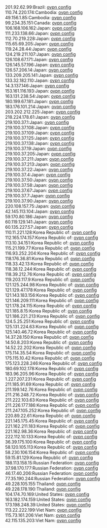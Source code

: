201.92.62.99:Brazil: [ovpn config](vpn/201_92_62_99.ovpn)  
110.74.220.174:Cambodia: [ovpn config](vpn/110_74_220_174.ovpn)  
49.156.1.85:Cambodia: [ovpn config](vpn/49_156_1_85.ovpn)  
99.234.35.151:Canada: [ovpn config](vpn/99_234_35_151.ovpn)  
106.168.106.162:Japan: [ovpn config](vpn/106_168_106_162.ovpn)  
111.233.138.66:Japan: [ovpn config](vpn/111_233_138_66.ovpn)  
112.70.219.228:Japan: [ovpn config](vpn/112_70_219_228.ovpn)  
115.65.69.205:Japan: [ovpn config](vpn/115_65_69_205.ovpn)  
119.24.28.44:Japan: [ovpn config](vpn/119_24_28_44.ovpn)  
124.219.211.107:Japan: [ovpn config](vpn/124_219_211_107.ovpn)  
126.108.67.171:Japan: [ovpn config](vpn/126_108_67_171.ovpn)  
126.145.57.196:Japan: [ovpn config](vpn/126_145_57_196.ovpn)  
126.57.206.14:Japan: [ovpn config](vpn/126_57_206_14.ovpn)  
133.209.205.141:Japan: [ovpn config](vpn/133_209_205_141.ovpn)  
133.32.182.110:Japan: [ovpn config](vpn/133_32_182_110.ovpn)  
14.3.137.146:Japan: [ovpn config](vpn/14_3_137_146.ovpn)  
153.161.116.193:Japan: [ovpn config](vpn/153_161_116_193.ovpn)  
163.131.238.54:Japan: [ovpn config](vpn/163_131_238_54.ovpn)  
180.199.67.181:Japan: [ovpn config](vpn/180_199_67_181.ovpn)  
183.176.101.214:Japan: [ovpn config](vpn/183_176_101_214.ovpn)  
203.202.212.225:Japan: [ovpn config](vpn/203_202_212_225.ovpn)  
218.224.178.61:Japan: [ovpn config](vpn/218_224_178_61.ovpn)  
219.100.37.1:Japan: [ovpn config](vpn/219_100_37_1.ovpn)  
219.100.37.108:Japan: [ovpn config](vpn/219_100_37_108.ovpn)  
219.100.37.109:Japan: [ovpn config](vpn/219_100_37_109.ovpn)  
219.100.37.125:Japan: [ovpn config](vpn/219_100_37_125.ovpn)  
219.100.37.138:Japan: [ovpn config](vpn/219_100_37_138.ovpn)  
219.100.37.19:Japan: [ovpn config](vpn/219_100_37_19.ovpn)  
219.100.37.205:Japan: [ovpn config](vpn/219_100_37_205.ovpn)  
219.100.37.211:Japan: [ovpn config](vpn/219_100_37_211.ovpn)  
219.100.37.213:Japan: [ovpn config](vpn/219_100_37_213.ovpn)  
219.100.37.22:Japan: [ovpn config](vpn/219_100_37_22.ovpn)  
219.100.37.4:Japan: [ovpn config](vpn/219_100_37_4.ovpn)  
219.100.37.50:Japan: [ovpn config](vpn/219_100_37_50.ovpn)  
219.100.37.58:Japan: [ovpn config](vpn/219_100_37_58.ovpn)  
219.100.37.67:Japan: [ovpn config](vpn/219_100_37_67.ovpn)  
219.100.37.7:Japan: [ovpn config](vpn/219_100_37_7.ovpn)  
219.100.37.90:Japan: [ovpn config](vpn/219_100_37_90.ovpn)  
220.108.157.75:Japan: [ovpn config](vpn/220_108_157_75.ovpn)  
42.145.113.104:Japan: [ovpn config](vpn/42_145_113_104.ovpn)  
59.170.80.186:Japan: [ovpn config](vpn/59_170_80_186.ovpn)  
60.119.129.141:Japan: [ovpn config](vpn/60_119_129_141.ovpn)  
60.135.227.57:Japan: [ovpn config](vpn/60_135_227_57.ovpn)  
110.11.221.128:Korea Republic of: [ovpn config](vpn/110_11_221_128.ovpn)  
112.165.174.157:Korea Republic of: [ovpn config](vpn/112_165_174_157.ovpn)  
113.10.34.151:Korea Republic of: [ovpn config](vpn/113_10_34_151.ovpn)  
115.21.199.77:Korea Republic of: [ovpn config](vpn/115_21_199_77.ovpn)  
116.93.252.204:Korea Republic of: [ovpn config](vpn/116_93_252_204.ovpn)  
118.176.36.81:Korea Republic of: [ovpn config](vpn/118_176_36_81.ovpn)  
118.33.42.13:Korea Republic of: [ovpn config](vpn/118_33_42_13.ovpn)  
118.38.12.244:Korea Republic of: [ovpn config](vpn/118_38_12_244.ovpn)  
118.39.212.76:Korea Republic of: [ovpn config](vpn/118_39_212_76.ovpn)  
119.203.117.9:Korea Republic of: [ovpn config](vpn/119_203_117_9.ovpn)  
121.125.244.98:Korea Republic of: [ovpn config](vpn/121_125_244_98.ovpn)  
121.129.47.178:Korea Republic of: [ovpn config](vpn/121_129_47_178.ovpn)  
121.143.183.156:Korea Republic of: [ovpn config](vpn/121_143_183_156.ovpn)  
121.146.209.111:Korea Republic of: [ovpn config](vpn/121_146_209_111.ovpn)  
121.178.24.115:Korea Republic of: [ovpn config](vpn/121_178_24_115.ovpn)  
121.185.8.15:Korea Republic of: [ovpn config](vpn/121_185_8_15.ovpn)  
121.186.221.213:Korea Republic of: [ovpn config](vpn/121_186_221_213.ovpn)  
124.5.25.251:Korea Republic of: [ovpn config](vpn/124_5_25_251.ovpn)  
125.131.224.63:Korea Republic of: [ovpn config](vpn/125_131_224_63.ovpn)  
125.140.46.72:Korea Republic of: [ovpn config](vpn/125_140_46_72.ovpn)  
14.37.28.150:Korea Republic of: [ovpn config](vpn/14_37_28_150.ovpn)  
14.50.8.203:Korea Republic of: [ovpn config](vpn/14_50_8_203.ovpn)  
14.52.22.202:Korea Republic of: [ovpn config](vpn/14_52_22_202.ovpn)  
175.114.35.54:Korea Republic of: [ovpn config](vpn/175_114_35_54.ovpn)  
175.115.10.42:Korea Republic of: [ovpn config](vpn/175_115_10_42.ovpn)  
175.123.228.246:Korea Republic of: [ovpn config](vpn/175_123_228_246.ovpn)  
180.69.102.178:Korea Republic of: [ovpn config](vpn/180_69_102_178.ovpn)  
183.96.205.96:Korea Republic of: [ovpn config](vpn/183_96_205_96.ovpn)  
1.227.207.231:Korea Republic of: [ovpn config](vpn/1_227_207_231.ovpn)  
211.185.91.69:Korea Republic of: [ovpn config](vpn/211_185_91_69.ovpn)  
211.199.142.76:Korea Republic of: [ovpn config](vpn/211_199_142_76.ovpn)  
211.216.248.72:Korea Republic of: [ovpn config](vpn/211_216_248_72.ovpn)  
211.222.103.63:Korea Republic of: [ovpn config](vpn/211_222_103_63.ovpn)  
211.226.177.186:Korea Republic of: [ovpn config](vpn/211_226_177_186.ovpn)  
211.247.105.252:Korea Republic of: [ovpn config](vpn/211_247_105_252.ovpn)  
220.89.22.61:Korea Republic of: [ovpn config](vpn/220_89_22_61.ovpn)  
221.145.175.45:Korea Republic of: [ovpn config](vpn/221_145_175_45.ovpn)  
221.162.211.183:Korea Republic of: [ovpn config](vpn/221_162_211_183.ovpn)  
221.162.98.36:Korea Republic of: [ovpn config](vpn/221_162_98_36.ovpn)  
222.112.10.133:Korea Republic of: [ovpn config](vpn/222_112_10_133.ovpn)  
36.39.175.100:Korea Republic of: [ovpn config](vpn/36_39_175_100.ovpn)  
58.120.105.113:Korea Republic of: [ovpn config](vpn/58_120_105_113.ovpn)  
58.230.106.154:Korea Republic of: [ovpn config](vpn/58_230_106_154.ovpn)  
59.15.81.129:Korea Republic of: [ovpn config](vpn/59_15_81_129.ovpn)  
188.113.158.15:Russian Federation: [ovpn config](vpn/188_113_158_15.ovpn)  
37.98.170.177:Russian Federation: [ovpn config](vpn/37_98_170_177.ovpn)  
46.17.40.206:Russian Federation: [ovpn config](vpn/46_17_40_206.ovpn)  
77.35.190.244:Russian Federation: [ovpn config](vpn/77_35_190_244.ovpn)  
49.228.105.155:Thailand: [ovpn config](vpn/49_228_105_155.ovpn)  
49.228.178.190:Thailand: [ovpn config](vpn/49_228_178_190.ovpn)  
104.174.70.169:United States: [ovpn config](vpn/104_174_70_169.ovpn)  
163.182.174.159:United States: [ovpn config](vpn/163_182_174_159.ovpn)  
173.198.248.39:United States: [ovpn config](vpn/173_198_248_39.ovpn)  
113.22.222.199:Viet Nam: [ovpn config](vpn/113_22_222_199.ovpn)  
115.73.161.206:Viet Nam: [ovpn config](vpn/115_73_161_206.ovpn)  
42.115.135.203:Viet Nam: [ovpn config](vpn/42_115_135_203.ovpn)  
